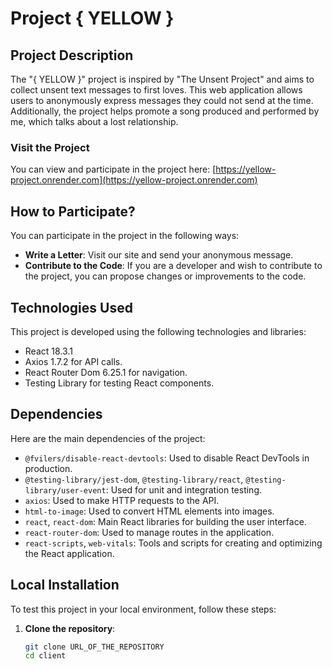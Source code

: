 # Project { YELLOW }

## Project Description
The "{ YELLOW }" project is inspired by "The Unsent Project" and aims to collect unsent text messages to first loves. This web application allows users to anonymously express messages they could not send at the time. Additionally, the project helps promote a song produced and performed by me, which talks about a lost relationship.

### Visit the Project
You can view and participate in the project here: [https://yellow-project.onrender.com](https://yellow-project.onrender.com)

## How to Participate?
You can participate in the project in the following ways:
- **Write a Letter**: Visit our site and send your anonymous message.
- **Contribute to the Code**: If you are a developer and wish to contribute to the project, you can propose changes or improvements to the code.

## Technologies Used
This project is developed using the following technologies and libraries:
- React 18.3.1
- Axios 1.7.2 for API calls.
- React Router Dom 6.25.1 for navigation.
- Testing Library for testing React components.

## Dependencies
Here are the main dependencies of the project:
- `@fvilers/disable-react-devtools`: Used to disable React DevTools in production.
- `@testing-library/jest-dom`, `@testing-library/react`, `@testing-library/user-event`: Used for unit and integration testing.
- `axios`: Used to make HTTP requests to the API.
- `html-to-image`: Used to convert HTML elements into images.
- `react`, `react-dom`: Main React libraries for building the user interface.
- `react-router-dom`: Used to manage routes in the application.
- `react-scripts`, `web-vitals`: Tools and scripts for creating and optimizing the React application.

## Local Installation
To test this project in your local environment, follow these steps:

1. **Clone the repository**:
   ```bash
   git clone URL_OF_THE_REPOSITORY
   cd client
